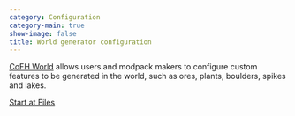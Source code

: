 ```yaml
---
category: Configuration
category-main: true
show-image: false
title: World generator configuration
---
```


[CoFH World](../) allows users and modpack makers to configure custom features
to be generated in the world, such as ores, plants, boulders, spikes and lakes.

<a class="uk-button uk-button-primary" href="files/">Start at Files</a>
